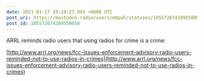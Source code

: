 ```yaml
---
date: 2021-01-17 19:19:27.993 +0000 UTC
post_uri: https://mastodon.radio/users/m0puh/statuses/105572674289550058
post_id: 105572674289550058
---
```

ARRL reminds radio users that using radios for crime is a crime:

[http://www.arrl.org/news/fcc-issues-enforcement-advisory-radio-users-reminded-not-to-use-radios-in-crimes](http://www.arrl.org/news/fcc-issues-enforcement-advisory-radio-users-reminded-not-to-use-radios-in-crimes)


